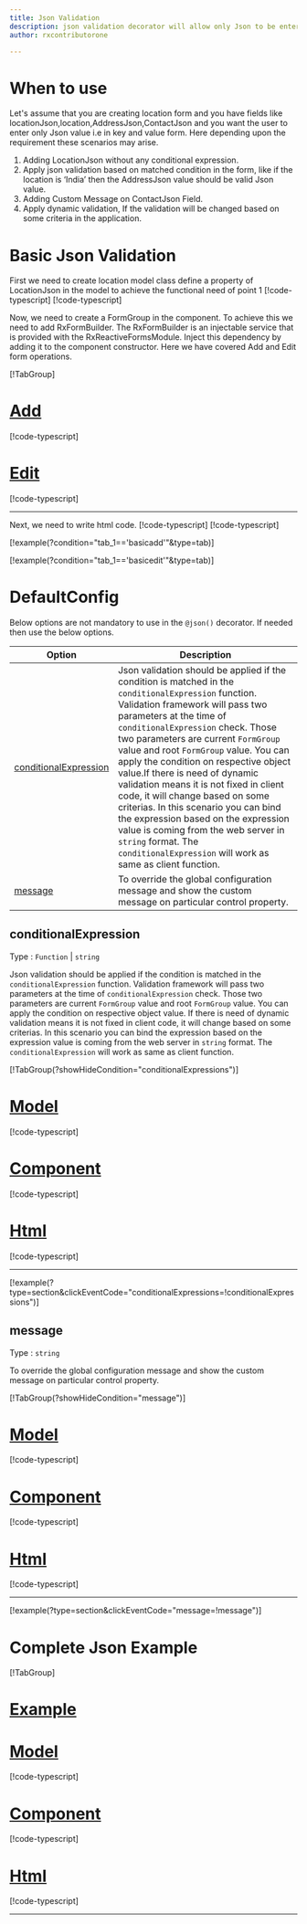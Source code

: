 ```yaml
---
title: Json Validation 
description: json validation decorator will allow only Json to be entered. If user tries to enter any string except json then the property will become invalid. To use the json decorator on particular property.
author: rxcontributorone

---
```

# When to use
Let's assume that you are creating location form and you have fields like locationJson,location,AddressJson,ContactJson and you want the user to enter only Json value i.e in key and value form. Here depending upon the requirement these scenarios may arise.
1. Adding LocationJson without any conditional expression.
1. 	Apply json validation based on matched condition in the form, like if the location is ‘India’ then the AddressJson value should be valid Json value.
2. Adding Custom Message on ContactJson Field.
3. Apply dynamic validation, If the validation will be changed based on some criteria in the application.

# Basic Json Validation
First we need to create location model class define a property of LocationJson in the model to achieve the functional need of point 1
[!code-typescript[](\assets\examples\json\add\json-info.model.ts?condition="tab_1=='basicadd'"&type=section)]
[!code-typescript[](\assets\examples\json\edit\json-info.model.ts?condition="tab_1=='basicedit'"&type=section)]

Now, we need to create a FormGroup in the component. To achieve this we need to add RxFormBuilder. The RxFormBuilder is an injectable service that is provided with the RxReactiveFormsModule. Inject this dependency by adding it to the component constructor.
Here we have covered Add and Edit form operations. 

[!TabGroup]
# [Add](#tab\basicadd)
[!code-typescript[](\assets\examples\json\add\json-add.component.ts)]
# [Edit](#tab\basicedit)
[!code-typescript[](\assets\examples\json\edit\json-edit.component.ts)]
***

Next, we need to write html code.
[!code-typescript[](\assets\examples\json\add\json-add.component.html?condition="tab_1=='basicadd'"&type=section)]
[!code-typescript[](\assets\examples\json\edit\json-edit.component.html?condition="tab_1=='basicedit'"&type=section)]

[!example(?condition="tab_1=='basicadd'"&type=tab)]
<app-json-add></app-json-add>

[!example(?condition="tab_1=='basicedit'"&type=tab)]
<app-json-edit></app-json-edit>

# DefaultConfig

Below options are not mandatory to use in the `@json()` decorator. If needed then use the below options.

|Option | Description |
|--- | ---- |
|[conditionalExpression](#conditionalexpression) | Json validation should be applied if the condition is matched in the `conditionalExpression` function. Validation framework will pass two parameters at the time of `conditionalExpression` check. Those two parameters are current `FormGroup` value and root `FormGroup` value. You can apply the condition on respective object value.If there is need of dynamic validation means it is not fixed in client code, it will change based on some criterias. In this scenario you can bind the expression based on the expression value is coming from the web server in `string` format. The `conditionalExpression` will work as same as client function. |
|[message](#message) | To override the global configuration message and show the custom message on particular control property. |

## conditionalExpression 
Type :  `Function`  |  `string` 

Json validation should be applied if the condition is matched in the `conditionalExpression` function. Validation framework will pass two parameters at the time of `conditionalExpression` check. Those two parameters are current `FormGroup` value and root `FormGroup` value. You can apply the condition on respective object value.
If there is need of dynamic validation means it is not fixed in client code, it will change based on some criterias. In this scenario you can bind the expression based on the expression value is coming from the web server in `string` format. The `conditionalExpression` will work as same as client function.

[!TabGroup(?showHideCondition="conditionalExpressions")]
# [Model](#tab\conditionalExpressionsmodel)
[!code-typescript[](\assets\examples\json\conditionalExpressions\json-info.model.ts)]
# [Component](#tab\conditionalExpressionsComponent)
[!code-typescript[](\assets\examples\json\conditionalExpressions\json-conditional-expressions.component.ts)]
# [Html](#tab\conditionalExpressionsHtml)
[!code-typescript[](\assets\examples\json\conditionalExpressions\json-conditional-expressions.component.html)]
***

[!example(?type=section&clickEventCode="conditionalExpressions=!conditionalExpressions")]
<app-greaterthanequalto-conditionalExpressions></app-greaterthanequalto-conditionalExpressions>

## message 
Type :  `string` 

To override the global configuration message and show the custom message on particular control property.

[!TabGroup(?showHideCondition="message")]
# [Model](#tab\messageModel)
[!code-typescript[](\assets\examples\json\message\json-info.model.ts)]
# [Component](#tab\messageComponent)
[!code-typescript[](\assets\examples\json\message\json-message.component.ts)]
# [Html](#tab\messageHtml)
[!code-typescript[](\assets\examples\json\message\json-message.component.html)]
***

[!example(?type=section&clickEventCode="message=!message")]
<app-json-message></app-json-message>

# Complete Json Example
[!TabGroup]
# [Example](#tab\completeexample)
<app-json-complete></app-json-complete>
# [Model](#tab\completemodel)
[!code-typescript[](\assets\examples\json\complete\json-info.model.ts)]
# [Component](#tab\completecomponent)
[!code-typescript[](\assets\examples\json\complete\json-complete.component.ts)]
# [Html](#tab\completehtml)
[!code-typescript[](\assets\examples\json\complete\json-complete.component.html)]
***
